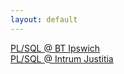 ```yaml
---
layout: default
---
```

[PL/SQL @ BT Ipswich](/assignments/BT%20Ipswich.html)<br>
[PL/SQL @ Intrum Justitia](/assignments/Intrum%20Justitia.html)<br>
